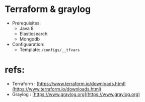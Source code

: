 # Terraform & graylog
- Prerequisites:
  - Java 8
  - Elasticsearch
  - Mongodb
- Configuaration:
  - Template: `/configs/__tfvars`
# refs:
- Terraform : [https://www.terraform.io/downloads.html](https://www.terraform.io/downloads.html)
- Graylog   : [https://www.graylog.org](https://www.graylog.org)
